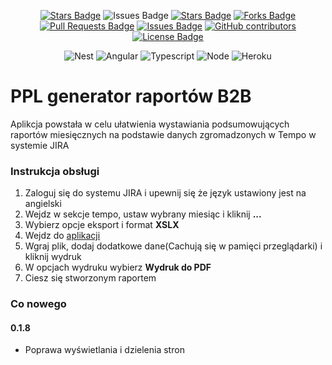 <p align="center">
  <a href="https://github.com/pantalejmon/ppl-report-generator/actions/workflows/node.js.yml"><img src="https://github.com/pantalejmon/ppl-report-generator/actions/workflows/node.js.yml/badge.svg" alt="Stars Badge"/></a>
  <span><img src="https://img.shields.io/static/v1?label=PPL syntax&message=passing&color=green" alt="Issues Badge"/></span>
  <a href="https://github.com/pantalejmon/ppl-report-generator/stargazers"><img src="https://img.shields.io/github/stars/pantalejmon/ppl-report-generator" alt="Stars Badge"/></a>
  <a href="https://github.com/pantalejmon/ppl-report-generator/network/members"><img src="https://img.shields.io/github/forks/pantalejmon/ppl-report-generator" alt="Forks Badge"/></a>
  <a href="https://github.com/pantalejmon/ppl-report-generator/pulls"><img src="https://img.shields.io/github/issues-pr/pantalejmon/ppl-report-generator" alt="Pull Requests Badge"/></a>
  <a href="https://github.com/pantalejmon/ppl-report-generator/issues"><img src="https://img.shields.io/github/issues/pantalejmon/ppl-report-generator" alt="Issues Badge"/></a>
  <a href="https://github.com/abhisheknaiidu/awesome-github-profile-readme/graphs/contributors"><img alt="GitHub contributors" src="https://img.shields.io/github/contributors/pantalejmon/ppl-report-generator?color=2b9348"></a>
  <a href="https://github.com/pantalejmon/ppl-report-generator/blob/master/LICENSE"><img src="https://img.shields.io/github/license/pantalejmon/ppl-report-generator?color=2b9348" alt="License Badge"/></a>
  
</p>

<p align="center">
  <img src="https://img.shields.io/badge/nestjs-%23E0234E.svg?style=for-the-badge&logo=nestjs&logoColor=white" alt="Nest"/>
  <img src="https://img.shields.io/badge/angular-%23DD0031.svg?style=for-the-badge&logo=angular&logoColor=white" alt="Angular"/>
  <img src="https://img.shields.io/badge/TypeScript-007ACC?style=for-the-badge&logo=typescript&logoColor=white" alt="Typescript"/>
  <img src="https://img.shields.io/badge/Node.js-43853D?style=for-the-badge&logo=node.js&logoColor=white" alt="Node"/>
  <img src="https://img.shields.io/badge/Heroku-430098?style=for-the-badge&logo=heroku&logoColor=white" alt="Heroku"/>
</p>


# PPL generator raportów B2B

Aplikcja powstała w celu ułatwienia wystawiania podsumowujących raportów miesięcznych na podstawie danych zgromadzonych w Tempo w systemie JIRA

### Instrukcja obsługi

1. Zaloguj się do systemu JIRA i upewnij się że język ustawiony jest na angielski
2. Wejdz w sekcje tempo, ustaw wybrany miesiąc i kliknij **...**
3. Wybierz opcje eksport i format **XSLX**
4. Wejdz do [aplikacji](https://ppl-report.herokuapp.com)
5. Wgraj plik, dodaj dodatkowe dane(Cachują się w pamięci przeglądarki) i kliknij wydruk
6. W opcjach wydruku wybierz **Wydruk do PDF**
7. Ciesz się stworzonym raportem

### Co nowego

#### 0.1.8

- Poprawa wyświetlania i dzielenia stron

